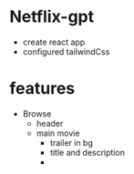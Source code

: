 # Netflix-gpt
- create react app 
- configured tailwindCss


# features 
- Browse
    - header
    - main movie
        - trailer in bg
        - title and description
        - 